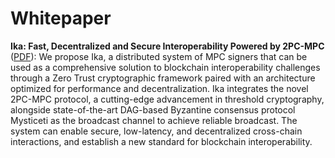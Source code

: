 # Whitepaper

**Ika: Fast, Decentralized and Secure Interoperability Powered by 2PC-MPC** ([PDF](https://cdn.prod.website-files.com/67161f6a7534fbf38021d68f/673dcee85cc0e67655ccf31e_Ika%20Whitepaper.pdf)): We propose Ika, a distributed system of MPC signers that can be used as a comprehensive solution to blockchain interoperability challenges through a Zero Trust cryptographic framework paired with an architecture optimized for performance and decentralization. Ika integrates the novel 2PC-MPC protocol, a cutting-edge advancement in threshold cryptography, alongside state-of-the-art DAG-based Byzantine consensus protocol Mysticeti as the broadcast channel to achieve reliable broadcast. The system can enable secure, low-latency, and decentralized cross-chain interactions, and establish a new standard for blockchain interoperability.
